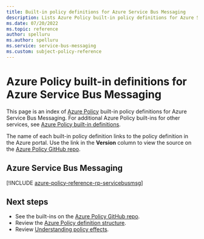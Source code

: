 ```yaml
---
title: Built-in policy definitions for Azure Service Bus Messaging
description: Lists Azure Policy built-in policy definitions for Azure Service Bus Messaging. These built-in policy definitions provide common approaches to managing your Azure resources.
ms.date: 07/20/2022
ms.topic: reference
author: spelluru
ms.author: spelluru
ms.service: service-bus-messaging
ms.custom: subject-policy-reference
---
```

# Azure Policy built-in definitions for Azure Service Bus Messaging

This page is an index of [Azure Policy](../governance/policy/overview.md) built-in policy
definitions for Azure Service Bus Messaging. For additional Azure Policy built-ins for other
services, see
[Azure Policy built-in definitions](../governance/policy/samples/built-in-policies.md).

The name of each built-in policy definition links to the policy definition in the Azure portal. Use
the link in the **Version** column to view the source on the
[Azure Policy GitHub repo](https://github.com/Azure/azure-policy).

## Azure Service Bus Messaging

[!INCLUDE [azure-policy-reference-rp-servicebusmsg](../../includes/policy/reference/byrp/microsoft.servicebus.md)]

## Next steps

- See the built-ins on the [Azure Policy GitHub repo](https://github.com/Azure/azure-policy).
- Review the [Azure Policy definition structure](../governance/policy/concepts/definition-structure.md).
- Review [Understanding policy effects](../governance/policy/concepts/effects.md).
